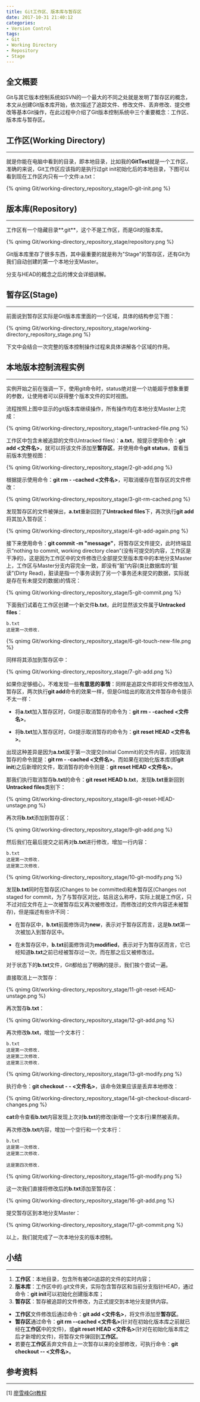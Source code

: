 ```yaml
---
title: Git工作区、版本库与暂存区
date: 2017-10-31 21:40:12
categories:
- Version Control
tags:
- Git
- Working Directory
- Repository
- Stage
---
```


## 全文概要
Git与其它版本控制系统如SVN的一个最大的不同之处就是发明了暂存区的概念，本文从创建Git版本库开始，依次描述了追踪文件、修改文件、丢弃修改、提交修改等基本Git操作，在此过程中介绍了Git版本控制系统中三个重要概念：工作区、版本库与暂存区。

<!--more-->

## 工作区(Working Directory)
---
就是你能在电脑中看到的目录，即本地目录，比如我的**GitTest**就是一个工作区，准确的来说，Git工作区应该指的是执行过git init初始化后的本地目录，下图可以看到现在工作区内只有一个文件:a.txt：

{% qnimg Git/working-directory_repository_stage/0-git-init.png %}

## 版本库(Repository)
---
工作区有一个隐藏目录**.git**，这个不是工作区，而是Git的版本库。

{% qnimg Git/working-directory_repository_stage/repository.png %}

Git版本库里存了很多东西，其中最重要的就是称为"Stage"的暂存区，还有Git为我们自动创建的第一个本地分支Master。

分支与HEAD的概念之后的博文会详细讲解。

## 暂存区(Stage)
---
前面说到暂存区实际是Git版本库里面的一个区域，具体的结构参见下图：

{% qnimg Git/working-directory_repository_stage/working-directory_repository_stage.png %}

下文中会结合一次完整的版本控制操作过程来具体讲解各个区域的作用。

## 本地版本控制流程实例
---
实例开始之前在强调一下，使用git命令时，status绝对是一个功能超乎想象重要的参数，让使用者可以获得整个版本文件的实时视图。

流程按照上图中显示的git版本库继续操作，所有操作均在本地分支Master上完成：

{% qnimg Git/working-directory_repository_stage/1-untracked-file.png %}

工作区中包含未被追踪的文件(Untracked files)：**a.txt**，按提示使用命令：**git add <文件名>**，就可以将该文件添加至**暂存区**，并使用命令**git status**，查看当前版本完整视图：

{% qnimg Git/working-directory_repository_stage/2-git-add.png %}

根据提示使用命令：**git rm - -cached <文件名>**，可取消缓存在暂存区的文件修改：

{% qnimg Git/working-directory_repository_stage/3-git-rm-cached.png %}

发现暂存区的文件被弹出，**a.txt**重新回到了**Untracked files**下，再次执行**git add**将其加入暂存区：

{% qnimg Git/working-directory_repository_stage/4-git-add-again.png %}

接下来使用命令：**git commit -m "message"**，将暂存区文件提交，此时终端显示“nothing to commit, working directory clean”(没有可提交的内容，工作区是干净的)，这是因为工作区中的文件修改已全部提交至版本库中的本地分支Master上，工作区与Master分支内容完全一致，即没有“脏”内容(类比数据库的“脏读”(Dirty Read)，脏读是指一个事务读到了另一个事务还未提交的数据，实际就是存在有未提交的数据)的情况：

{% qnimg Git/working-directory_repository_stage/5-git-commit.png %}

下面我们试着在工作区创建一个新文件**b.txt**，此时显然该文件属于**Untracked files**：

    b.txt
    这是第一次修改.

{% qnimg Git/working-directory_repository_stage/6-git-touch-new-file.png %}

同样将其添加到暂存区中：

{% qnimg Git/working-directory_repository_stage/7-git-add.png %}

如果你足够细心，不难发现一些**有意思的事情**：同样是追踪文件即将文件修改加入暂存区，两次执行**git add**命令的效果一样，但是Git给出的取消文件暂存命令提示不太一样：

- 将**a.txt**加入暂存区时，Git提示取消暂存的命令为：**git rm - -cached <文件名>**。

- 将**b.txt**加入暂存区时，Git提示取消暂存的命令为：**git reset HEAD <文件名>**。

出现这种差异是因为**a.txt**属于第一次提交(Initial Commit)的文件内容，对应取消暂存的命令就是：**git rm - -cached <文件名>**。而如果在初始化版本库(即**git init**)之后新增的文件，取消暂存的命令则是：**git reset HEAD <文件名>**。

那我们执行取消暂存**b.txt**的命令：**git reset HEAD b.txt**，发现**b.txt**重新回到**Untracked files**类别下：

{% qnimg Git/working-directory_repository_stage/8-git-reset-HEAD-unstage.png %}

再次将**b.txt**添加到暂存区：

{% qnimg Git/working-directory_repository_stage/9-git-add.png %}

然后我们在最后提交之前再对**b.txt**进行修改，增加一行内容：

    b.txt
    这是第一次修改.
    这是第二次修改.

{% qnimg Git/working-directory_repository_stage/10-git-modify.png %}

发现**b.txt**同时在暂存区(Changes to be committed)和未暂存区(Changes not staged for commit，为了与暂存区对比，姑且这么称呼，实际上就是工作区，只不过对应文件在上一次被暂存后又再次被修改过，而修改过的文件内容还未被暂存)，但是描述有些许不同：

- 在暂存区中，**b.txt**前面修饰词为**new**，表示对于暂存区而言，这是**b.txt**第一次被加入到暂存区中。

- 在未暂存区中，**b.txt**前面修饰词为**modified**，表示对于为暂存区而言，它已经知道**b.txt**之前已经被暂存过一次，而在那之后又被修改过。

对于状态下的**b.txt**文件，Git都给出了明确的提示，我们挨个尝试一遍。

直接取消上一次暂存：

{% qnimg Git/working-directory_repository_stage/11-git-reset-HEAD-unstage.png %}

再次暂存**b.txt**：

{% qnimg Git/working-directory_repository_stage/12-git-add.png %}

再次修改**b.txt**，增加一个文本行：

    b.txt
    这是第一次修改.
    这是第二次修改.
    这是第三次修改.

{% qnimg Git/working-directory_repository_stage/13-git-modify.png %}

执行命令：**git checkout - - <文件名>**，该命令效果应该是丢弃本地修改：

{% qnimg Git/working-directory_repository_stage/14-git-checkout-discard-changes.png %}

**cat**命令查看**b.txt**内容发现上次对**b.txt**的修改(新增一个文本行)果然被丢弃。

再次修改**b.txt**内容，增加一个空行和一个文本行：

    b.txt
    这是第一次修改.
    这是第二次修改.
    
    这是第四次修改.

{% qnimg Git/working-directory_repository_stage/15-git-modify.png %}

这一次我们直接将修改后的**b.txt**添加至暂存区：

{% qnimg Git/working-directory_repository_stage/16-git-add.png %}

提交暂存区到本地分支Master：

{% qnimg Git/working-directory_repository_stage/17-git-commit.png %}

以上，我们就完成了一次本地分支的版本控制。

## 小结
---
1. **工作区**：本地目录，包含所有被Git追踪的文件的实时内容；
2. **版本库**：工作区中的.git文件夹，实际包含暂存区和当前分支指针HEAD，通过命令：**git init**可以初始化创建版本库；
3. **暂存区**：暂存被追踪的文件修改，为正式提交到本地分支提供内容。

- **工作区**文件修改后通过命令：**git add <文件名>**，将文件添加至**暂存区**。
- **暂存区**通过命令：**git rm --cached <文件名>**(针对在初始化版本库之前就已经在**工作区**中的文件)，或**git reset HEAD <文件名>**(针对在初始化版本库之后才新增的文件)，将暂存文件弹回到**工作区**。
- 若要在**工作区**丢弃文件自上一次暂存以来的全部修改，可执行命令：**git checkout -- <文件名>**。

## 参考资料
---
[1] [廖雪峰Git教程](https://www.liaoxuefeng.com/wiki/0013739516305929606dd18361248578c67b8067c8c017b000/0013745374151782eb658c5a5ca454eaa451661275886c6000)
